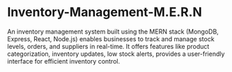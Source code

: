 # Inventory-Management-M.E.R.N
An inventory management system built using the MERN stack (MongoDB, Express, React, Node.js) enables businesses to track and manage stock levels, orders, and suppliers in real-time. It offers features like product categorization, inventory updates, low stock alerts, provides a user-friendly interface for efficient inventory control.
